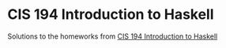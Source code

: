 # CIS 194 Introduction to Haskell

Solutions to the homeworks from [CIS 194 Introduction to Haskell](http://www.cis.upenn.edu/~cis194/spring13/lectures.html)

